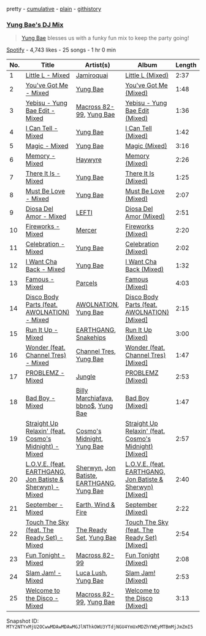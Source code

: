 pretty - [cumulative](/playlists/cumulative/37i9dQZF1DX3VVyN3qcV0Q.md) - [plain](/playlists/plain/37i9dQZF1DX3VVyN3qcV0Q) - [githistory](https://github.githistory.xyz/mackorone/spotify-playlist-archive/blob/main/playlists/plain/37i9dQZF1DX3VVyN3qcV0Q)

### [Yung Bae's DJ Mix](https://open.spotify.com/playlist/37i9dQZF1DX3VVyN3qcV0Q)

> <a href="spotify:artist:30FDJPN3RtwJZ20g5YGCRX">Yung Bae</a> blesses us with a funky fun mix to keep the party going!

[Spotify](https://open.spotify.com/user/spotify) - 4,743 likes - 25 songs - 1 hr 0 min

| No. | Title | Artist(s) | Album | Length |
|---|---|---|---|---|
| 1 | [Little L \- Mixed](https://open.spotify.com/track/5GcPSgyrmcHq2UkAduKw7m) | [Jamiroquai](https://open.spotify.com/artist/6J7biCazzYhU3gM9j1wfid) | [Little L \(Mixed\)](https://open.spotify.com/album/6rOhVDzDILexe5mR7d0Azs) | 2:37 |
| 2 | [You've Got Me \- Mixed](https://open.spotify.com/track/29fci3xkqcFFscFKcO0VDY) | [Yung Bae](https://open.spotify.com/artist/30FDJPN3RtwJZ20g5YGCRX) | [You've Got Me \(Mixed\)](https://open.spotify.com/album/0syYS0AjfHckVubNWhxLvw) | 1:48 |
| 3 | [Yebisu \- Yung Bae Edit \- Mixed](https://open.spotify.com/track/5iWybCAizDEx9Hv3alAjMC) | [Macross 82\-99](https://open.spotify.com/artist/5C8KyBfvAz9PSaOd30eIow), [Yung Bae](https://open.spotify.com/artist/30FDJPN3RtwJZ20g5YGCRX) | [Yebisu \- Yung Bae Edit \(Mixed\)](https://open.spotify.com/album/0t9rSvG7DlmbI343ItZyrM) | 1:36 |
| 4 | [I Can Tell \- Mixed](https://open.spotify.com/track/42icWKGZQCuJv8SAil7OZn) | [Yung Bae](https://open.spotify.com/artist/30FDJPN3RtwJZ20g5YGCRX) | [I Can Tell \(Mixed\)](https://open.spotify.com/album/5o7EVtrdWPTjpIWXOz3Xtp) | 1:42 |
| 5 | [Magic \- Mixed](https://open.spotify.com/track/6Wq3MunUO61qwvStSDzDX1) | [Yung Bae](https://open.spotify.com/artist/30FDJPN3RtwJZ20g5YGCRX) | [Magic \(Mixed\)](https://open.spotify.com/album/6wCUwMEDOGZW2zMvDBanWf) | 3:16 |
| 6 | [Memory \- Mixed](https://open.spotify.com/track/1M2k0X5demPWw1IH9B9B0p) | [Haywyre](https://open.spotify.com/artist/7aUSp5cOZlwEtd5zPC795k) | [Memory \(Mixed\)](https://open.spotify.com/album/7xizosSS9HOSdN2sTj2I71) | 2:26 |
| 7 | [There It Is \- Mixed](https://open.spotify.com/track/5ksjmjoAWsTgW9c1Zyzswd) | [Yung Bae](https://open.spotify.com/artist/30FDJPN3RtwJZ20g5YGCRX) | [There It Is \(Mixed\)](https://open.spotify.com/album/4FmyP1u5YzfNG10TdwwWeF) | 1:25 |
| 8 | [Must Be Love \- Mixed](https://open.spotify.com/track/0Nu7WKMOdUjqPXsYtjcwlw) | [Yung Bae](https://open.spotify.com/artist/30FDJPN3RtwJZ20g5YGCRX) | [Must Be Love \(Mixed\)](https://open.spotify.com/album/3kfV5oGkLlo9BQt8YGfVWa) | 2:07 |
| 9 | [Diosa Del Amor \- Mixed](https://open.spotify.com/track/2IFb5eLW6iK96uPR8DDdg5) | [LEFTI](https://open.spotify.com/artist/7o5gxy3lEGcP62TNIppa7w) | [Diosa Del Amor \(Mixed\)](https://open.spotify.com/album/5drY2YwMyCqxTrIqFLdg9H) | 2:51 |
| 10 | [Fireworks \- Mixed](https://open.spotify.com/track/4l6EymZKE9nwIuYjzSbeEZ) | [Mercer](https://open.spotify.com/artist/7aSsnDTH11xS2yIn6cNtsF) | [Fireworks \(Mixed\)](https://open.spotify.com/album/16zPhjGUtc6GUttE2OIyZO) | 2:20 |
| 11 | [Celebration \- Mixed](https://open.spotify.com/track/6oh0ZeyvALzMkBZWsq80aw) | [Yung Bae](https://open.spotify.com/artist/30FDJPN3RtwJZ20g5YGCRX) | [Celebration \(Mixed\)](https://open.spotify.com/album/76v9IlfulHDl2xLH4oPZdf) | 2:02 |
| 12 | [I Want Cha Back \- Mixed](https://open.spotify.com/track/2HH3sj6aYqZD0MLZQeGK4K) | [Yung Bae](https://open.spotify.com/artist/30FDJPN3RtwJZ20g5YGCRX) | [I Want Cha Back \(Mixed\)](https://open.spotify.com/album/36HoHeKNVu43BYf39Y8d0o) | 1:32 |
| 13 | [Famous \- Mixed](https://open.spotify.com/track/1It2hqeCQetqc2VUkV7PUJ) | [Parcels](https://open.spotify.com/artist/3oKRxpszQKUjjaHz388fVA) | [Famous \(Mixed\)](https://open.spotify.com/album/3V8M4eLL2741HR3v7ZVh8z) | 4:03 |
| 14 | [Disco Body Parts \(feat\. AWOLNATION\) \- Mixed](https://open.spotify.com/track/36a96ouJZeNCDS8W58Dn3o) | [AWOLNATION](https://open.spotify.com/artist/4njdEjTnLfcGImKZu1iSrz), [Yung Bae](https://open.spotify.com/artist/30FDJPN3RtwJZ20g5YGCRX) | [Disco Body Parts \(feat\. AWOLNATION\) \[Mixed\]](https://open.spotify.com/album/72q6yEuiX9yUOqjRZrsZdJ) | 2:15 |
| 15 | [Run It Up \- Mixed](https://open.spotify.com/track/2WuGcXeZo1w7zSrqjX7Z8N) | [EARTHGANG](https://open.spotify.com/artist/5MbNzCW3qokGyoo9giHA3V), [Snakehips](https://open.spotify.com/artist/2FwJwEswyIUAljqgjNSHgP) | [Run It Up \(Mixed\)](https://open.spotify.com/album/4UtrH1hqDZuM23NP3g6dsG) | 3:00 |
| 16 | [Wonder \(feat\. Channel Tres\) \- Mixed](https://open.spotify.com/track/61mqGlQHebKWiEbv1rHzNw) | [Channel Tres](https://open.spotify.com/artist/4cUkGQyhLFqKHBtL58HYVp), [Yung Bae](https://open.spotify.com/artist/30FDJPN3RtwJZ20g5YGCRX) | [Wonder \(feat\. Channel Tres\) \[Mixed\]](https://open.spotify.com/album/67K6Q0AU93kpwUS3daMzwI) | 1:47 |
| 17 | [PROBLEMZ \- Mixed](https://open.spotify.com/track/0EX28c6hXYasg6PUjznRRZ) | [Jungle](https://open.spotify.com/artist/59oA5WbbQvomJz2BuRG071) | [PROBLEMZ \(Mixed\)](https://open.spotify.com/album/3ZakUEHGTgzqZUayuEVs3h) | 2:53 |
| 18 | [Bad Boy \- Mixed](https://open.spotify.com/track/1OH8XtPQ5PgcUTVmQvwBjZ) | [Billy Marchiafava](https://open.spotify.com/artist/27foDL8SBDLivhZNlDsAza), [bbno$](https://open.spotify.com/artist/41X1TR6hrK8Q2ZCpp2EqCz), [Yung Bae](https://open.spotify.com/artist/30FDJPN3RtwJZ20g5YGCRX) | [Bad Boy \(Mixed\)](https://open.spotify.com/album/6EgBDPafl9ENdukgJrlLox) | 1:47 |
| 19 | [Straight Up Relaxin' \(feat\. Cosmo's Midnight\) \- Mixed](https://open.spotify.com/track/6TzZnKvpxg74fNL4pzJ0ou) | [Cosmo's Midnight](https://open.spotify.com/artist/4VivsO1n4n2Mi2Btyb5gfL), [Yung Bae](https://open.spotify.com/artist/30FDJPN3RtwJZ20g5YGCRX) | [Straight Up Relaxin' \(feat\. Cosmo's Midnight\) \[Mixed\]](https://open.spotify.com/album/4nhNnhMnC9VjJTT7m0BuiC) | 2:57 |
| 20 | [L.O.V.E\. \(feat\. EARTHGANG, Jon Batiste & Sherwyn\) \- Mixed](https://open.spotify.com/track/5cjzXa0VmlKIGidiEMWlfB) | [Sherwyn](https://open.spotify.com/artist/4cxJUMXdHetYoijH951DRV), [Jon Batiste](https://open.spotify.com/artist/0eRbECAGCLLiTyVXPBRexU), [EARTHGANG](https://open.spotify.com/artist/5MbNzCW3qokGyoo9giHA3V), [Yung Bae](https://open.spotify.com/artist/30FDJPN3RtwJZ20g5YGCRX) | [L.O.V.E\. \(feat\. EARTHGANG, Jon Batiste & Sherwyn\) \[Mixed\]](https://open.spotify.com/album/5vKUztMyua6zck2ZsdvbNS) | 2:40 |
| 21 | [September \- Mixed](https://open.spotify.com/track/1lILFAOIC0sdX6UfXTAwZb) | [Earth, Wind & Fire](https://open.spotify.com/artist/4QQgXkCYTt3BlENzhyNETg) | [September \(Mixed\)](https://open.spotify.com/album/5F9FUSWef6SF9bIM9OoNcd) | 2:22 |
| 22 | [Touch The Sky \(feat\. The Ready Set\) \- Mixed](https://open.spotify.com/track/6sx8lQRyiiPOre5OIYKRSS) | [The Ready Set](https://open.spotify.com/artist/2eRJjYEaWyGZbOBGYFLBoC), [Yung Bae](https://open.spotify.com/artist/30FDJPN3RtwJZ20g5YGCRX) | [Touch The Sky \(feat\. The Ready Set\) \[Mixed\]](https://open.spotify.com/album/3mM7bqcORJOzsPtJOLeOma) | 2:54 |
| 23 | [Fun Tonight \- Mixed](https://open.spotify.com/track/1fZ1nnirDZygyMiwiuMwlr) | [Macross 82\-99](https://open.spotify.com/artist/5C8KyBfvAz9PSaOd30eIow) | [Fun Tonight \(Mixed\)](https://open.spotify.com/album/5QYZvtAPCmar4pfltYgA73) | 2:08 |
| 24 | [Slam Jam! \- Mixed](https://open.spotify.com/track/2dR44FCzMehnQCkBHG1O3e) | [Luca Lush](https://open.spotify.com/artist/5oAjLXTvB7VDWn3Up9LYcQ), [Yung Bae](https://open.spotify.com/artist/30FDJPN3RtwJZ20g5YGCRX) | [Slam Jam! \(Mixed\)](https://open.spotify.com/album/5TUa9tqhZHCE8kOMw4YnXa) | 2:53 |
| 25 | [Welcome to the Disco \- Mixed](https://open.spotify.com/track/4I651E7H02tRIETieN5M8T) | [Macross 82\-99](https://open.spotify.com/artist/5C8KyBfvAz9PSaOd30eIow), [Yung Bae](https://open.spotify.com/artist/30FDJPN3RtwJZ20g5YGCRX) | [Welcome to the Disco \(Mixed\)](https://open.spotify.com/album/5U2hgGLISCF4UWhGzVtrt5) | 3:13 |

Snapshot ID: `MTY2NTYxMjU2OCwwMDAwMDAwMGJlNThkOWU3YTdjNGU4YmUxMDZhYWEyMTBmMjJmZmI5`

